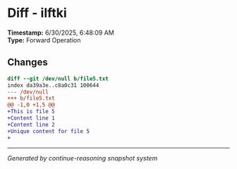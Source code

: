 # Diff - ilftki

**Timestamp:** 6/30/2025, 6:48:09 AM  
**Type:** Forward Operation

## Changes

```diff
diff --git /dev/null b/file5.txt
index da39a3e..c8a0c31 100644
--- /dev/null
+++ b/file5.txt
@@ -1,0 +1,5 @@
+This is file 5
+Content line 1
+Content line 2
+Unique content for file 5
+

```

---
*Generated by continue-reasoning snapshot system*
